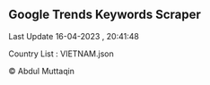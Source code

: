 

## Google Trends Keywords Scraper 
 
Last Update 16-04-2023 , 20:41:48

Country List :
VIETNAM.json



© Abdul Muttaqin 
